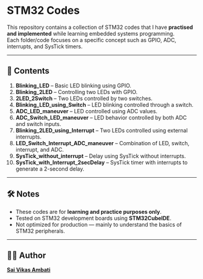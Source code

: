 # STM32 Codes

This repository contains a collection of STM32 codes that I have **practised and implemented** while learning embedded systems programming.  
Each folder/code focuses on a specific concept such as GPIO, ADC, interrupts, and SysTick timers.

---

## 📂 Contents

1. **Blinking_LED** – Basic LED blinking using GPIO.  
2. **Blinking_2LED** – Controlling two LEDs with GPIO.  
3. **2LED_2Switch** – Two LEDs controlled by two switches.  
4. **Blinking_LED_using_Switch** – LED blinking controlled through a switch.  
5. **ADC_LED_maneuver** – LED controlled using ADC values.  
6. **ADC_Switch_LED_maneuver** – LED behavior controlled by both ADC and switch inputs.  
7. **Blinking_2LED_using_Interrupt** – Two LEDs controlled using external interrupts.  
8. **LED_Switch_Interrupt_ADC_maneuver** – Combination of LED, switch, interrupt, and ADC.  
9. **SysTick_without_interrupt** – Delay using SysTick without interrupts.  
10. **SysTick_with_Interrupt_2secDelay** – SysTick timer with interrupts to generate a 2-second delay.

---

## 🛠 Notes
- These codes are for **learning and practice purposes only**.  
- Tested on STM32 development boards using **STM32CubeIDE**.  
- Not optimized for production — mainly to understand the basics of STM32 peripherals.  

---

## 👨‍💻 Author
**[Sai Vikas Ambati](https://github.com/Sai-vikas-Ambati)**  
